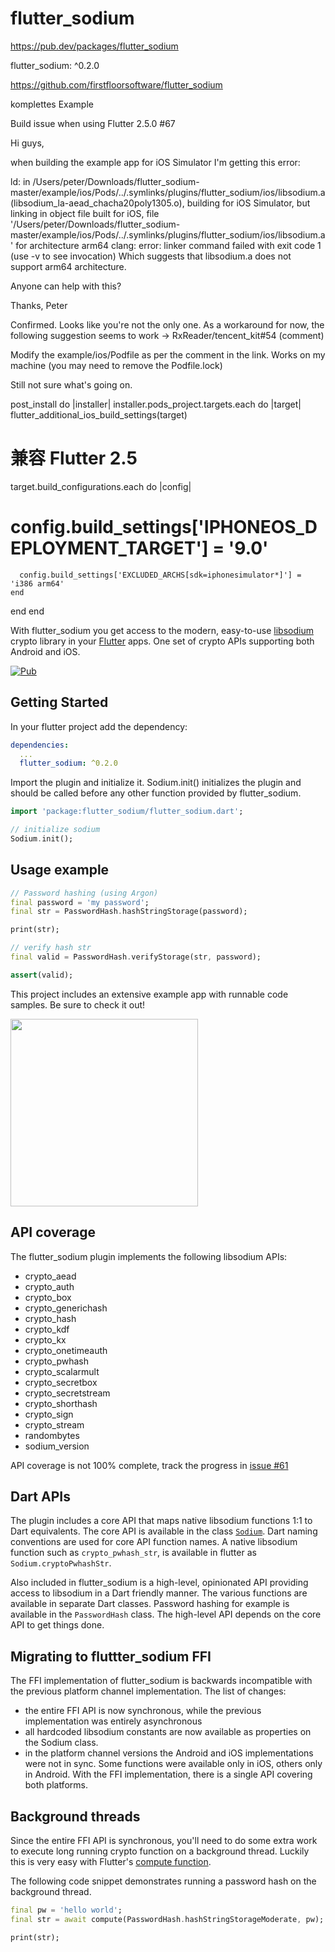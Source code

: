 # flutter_sodium

https://pub.dev/packages/flutter_sodium

flutter_sodium: ^0.2.0

https://github.com/firstfloorsoftware/flutter_sodium

komplettes Example



Build issue when using Flutter 2.5.0 #67

Hi guys,

when building the example app for iOS Simulator I'm getting this error:

ld: in /Users/peter/Downloads/flutter_sodium-master/example/ios/Pods/../.symlinks/plugins/flutter_sodium/ios/libsodium.a(libsodium_la-aead_chacha20poly1305.o), building for iOS Simulator, but linking in object file built for iOS, file '/Users/peter/Downloads/flutter_sodium-master/example/ios/Pods/../.symlinks/plugins/flutter_sodium/ios/libsodium.a' for architecture arm64
clang: error: linker command failed with exit code 1 (use -v to see invocation)
Which suggests that libsodium.a does not support arm64 architecture.

Anyone can help with this?

Thanks,
Peter



Confirmed. Looks like you're not the only one. As a workaround for now, the following suggestion seems to work -> RxReader/tencent_kit#54 (comment)

Modify the example/ios/Podfile as per the comment in the link. Works on my machine (you may need to remove the Podfile.lock)

Still not sure what's going on.

post_install do |installer|
installer.pods_project.targets.each do |target|
flutter_additional_ios_build_settings(target)
# 兼容 Flutter 2.5
target.build_configurations.each do |config|
#       config.build_settings['IPHONEOS_DEPLOYMENT_TARGET'] = '9.0'
      config.build_settings['EXCLUDED_ARCHS[sdk=iphonesimulator*]'] = 'i386 arm64'
    end
end
end



With flutter_sodium you get access to the modern, easy-to-use [libsodium](https://download.libsodium.org/doc/) crypto library in your [Flutter](https://flutter.io) apps. One set of crypto APIs supporting both Android and iOS.

[![Pub](https://img.shields.io/pub/v/flutter_sodium.svg)](https://pub.dartlang.org/packages/flutter_sodium)

## Getting Started

In your flutter project add the dependency:

```yml
dependencies:
  ...
  flutter_sodium: ^0.2.0
```

Import the plugin and initialize it. Sodium.init() initializes the plugin and should be called before any other function provided by flutter_sodium.

```dart
import 'package:flutter_sodium/flutter_sodium.dart';

// initialize sodium
Sodium.init();
```

## Usage example

```dart
// Password hashing (using Argon)
final password = 'my password';
final str = PasswordHash.hashStringStorage(password);

print(str);

// verify hash str
final valid = PasswordHash.verifyStorage(str, password);

assert(valid);
```

This project includes an extensive example app with runnable code samples. Be sure to check it out!

<img src="https://raw.githubusercontent.com/firstfloorsoftware/flutter_sodium/master/example/assets/screenshots/screenshot1.png" width="300">

## API coverage
The flutter_sodium plugin implements the following libsodium APIs:
- crypto_aead
- crypto_auth
- crypto_box
- crypto_generichash
- crypto_hash
- crypto_kdf
- crypto_kx
- crypto_onetimeauth
- crypto_pwhash
- crypto_scalarmult
- crypto_secretbox
- crypto_secretstream
- crypto_shorthash
- crypto_sign
- crypto_stream
- randombytes
- sodium_version

API coverage is not 100% complete, track the progress in [issue #61](https://github.com/firstfloorsoftware/flutter_sodium/issues/61)

## Dart APIs
The plugin includes a core API that maps native libsodium functions 1:1 to Dart equivalents. The core API is available in the class [`Sodium`](https://github.com/firstfloorsoftware/flutter_sodium/blob/master/lib/flutter_sodium.dart). Dart naming conventions are used for core API function names. A native libsodium function such as `crypto_pwhash_str`, is available in flutter as `Sodium.cryptoPwhashStr`.

Also included in flutter_sodium is a high-level, opinionated API providing access to libsodium in a Dart friendly manner. The various functions are available in separate Dart classes. Password hashing for example is available in the `PasswordHash` class. The high-level API depends on the core API to get things done.

## Migrating to fluttter_sodium FFI
The FFI implementation of flutter_sodium is backwards incompatible with the previous platform channel implementation. The list of changes:
- the entire FFI API is now synchronous, while the previous implementation was entirely asynchronous
- all hardcoded libsodium constants are now available as properties on the Sodium class.
- in the platform channel versions the Android and iOS implementations were not in sync. Some functions were available only in iOS, others only in Android. With the FFI implementation, there is a single API covering both platforms.

## Background threads
Since the entire FFI API is synchronous, you'll need to do some extra work to execute long running crypto function on a background thread. Luckily this is very easy with Flutter's [compute function](https://api.flutter.dev/flutter/foundation/compute.html).

The following code snippet demonstrates running a password hash on the background thread.

```dart
final pw = 'hello world';
final str = await compute(PasswordHash.hashStringStorageModerate, pw);

print(str);
```

